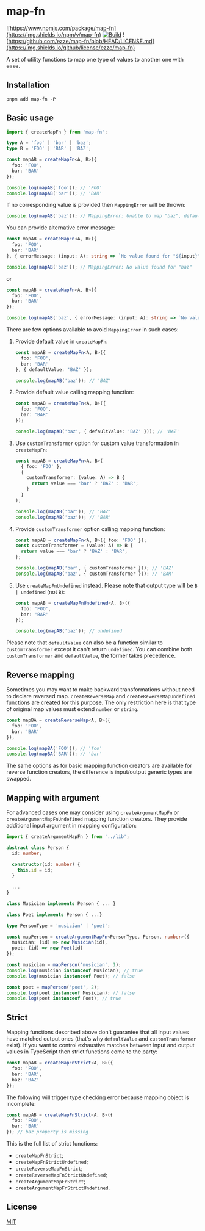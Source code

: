 # map-fn

![https://www.npmjs.com/package/map-fn](https://img.shields.io/npm/v/map-fn)
[![Build](https://github.com/ezze/map-fn/actions/workflows/main.yml/badge.svg)](https://github.com/ezze/map-fn/actions/workflows/main.yml)
![https://github.com/ezze/map-fn/blob/HEAD/LICENSE.md](https://img.shields.io/github/license/ezze/map-fn)

A set of utility functions to map one type of values to another one with ease.

## Installation

```
pnpm add map-fn -P
```

## Basic usage

```typescript
import { createMapFn } from 'map-fn';

type A = 'foo' | 'bar' | 'baz';
type B = 'FOO' | 'BAR' | 'BAZ';

const mapAB = createMapFn<A, B>({
  foo: 'FOO',
  bar: 'BAR'
});

console.log(mapAB('foo')); // 'FOO'
console.log(mapAB('bar')); // 'BAR'
```

If no corresponding value is provided then `MappingError` will be thrown:

```typescript
console.log(mapAB('baz')); // MappingError: Unable to map "baz", default value is not provided
```

You can provide alternative error message:

```typescript
const mapAB = createMapFn<A, B>({
  foo: 'FOO',
  bar: 'BAR'
}, { errorMessage: (input: A): string => `No value found for "${input}"` });

console.log(mapAB('baz')); // MappingError: No value found for "baz" 
```

or

```typescript
const mapAB = createMapFn<A, B>({
  foo: 'FOO',
  bar: 'BAR'
});

console.log(mapAB('baz', { errorMessage: (input: A): string => `No value found for "${input}"` })); // Mapping error: No value found for "baz"
```

There are few options available to avoid `MappingError` in such cases:

1. Provide default value in `createMapFn`:

   ```typescript
   const mapAB = createMapFn<A, B>({
     foo: 'FOO',
     bar: 'BAR'
   }, { defaultValue: 'BAZ' });
   
   console.log(mapAB('baz')); // 'BAZ'
   ```

2. Provide default value calling mapping function:

   ```typescript
   const mapAB = createMapFn<A, B>({
     foo: 'FOO',
     bar: 'BAR'
   });
   
   console.log(mapAB('baz', { defaultValue: 'BAZ' })); // 'BAZ'
   ```
   
3. Use `customTransformer` option for custom value transformation in `createMapFn`:

   ```typescript
   const mapAB = createMapFn<A, B>(
     { foo: 'FOO' },
     {
       customTransformer: (value: A) => B {
         return value === 'bar' ? 'BAZ' : 'BAR';
       }
     }
   );
   
   console.log(mapAB('bar')); // 'BAZ'
   console.log(mapAB('baz')); // 'BAR'
   ```
   
4. Provide `customTransformer` option calling mapping function:

   ```typescript
   const mapAB = createMapFn<A, B>({ foo: 'FOO' });
   const customTransformer = (value: A) => B {
     return value === 'bar' ? 'BAZ' : 'BAR';
   };
   
   console.log(mapAB('bar', { customTransformer })); // 'BAZ'
   console.log(mapAB('baz', { customTransformer })); // 'BAR'
   ```

5. Use `createMapFnUndefined` instead. Please note that output type will be `B | undefined` (not `B`):

   ```typescript
   const mapAB = createMapFnUndefined<A, B>({
     foo: 'FOO',
     bar: 'BAR'
   });
   
   console.log(mapAB('baz')); // undefined
   ```
   
Please note that `defaultValue` can also be a function similar to `customTransformer` except it can't return `undefined`. You can combine both `customTransformer` and `defaultValue`, the former takes precedence.
   
## Reverse mapping

Sometimes you may want to make backward transformations without need to declare reversed map. `createReverseMap` and `createReverseMapUndefined` functions are created for this purpose. The only restriction here is that type of original map values must extend `number` or `string`.

```typescript
const mapBA = createReverseMap<A, B>({
  foo: 'FOO',
  bar: 'BAR'
});

console.log(mapBA('FOO')); // 'foo'
console.log(mapBA('BAR')); // 'bar'
```

The same options as for basic mapping function creators are available for reverse function creators, the difference is input/output generic types are swapped.

## Mapping with argument

For advanced cases one may consider using `createArgumentMapFn` or `createArgumentMapFnUndefined` mapping function creators. They provide additional input argument in mapping configuration:

```typescript
import { createArgumentMapFn } from '../lib';

abstract class Person {
  id: number;

  constructor(id: number) {
    this.id = id;
  }
  
  ...
}

class Musician implements Person { ... }

class Poet implements Person { ...}

type PersonType = 'musician' | 'poet';

const mapPerson = createArgumentMapFn<PersonType, Person, number>({
  musician: (id) => new Musician(id),
  poet: (id) => new Poet(id)
});

const musician = mapPerson('musician', 1);
console.log(musician instanceof Musician); // true
console.log(musician instanceof Poet); // false

const poet = mapPerson('poet', 2);
console.log(poet instanceof Musician); // false
console.log(poet instanceof Poet); // true
```

## Strict

Mapping functions described above don't guarantee that all input values have matched output ones (that's why `defaultValue` and `customTransformer` exist). If you want to control exhaustive matches between input and output values in TypeScript then strict functions come to the party:

```typescript
const mapAB = createMapFnStrict<A, B>({
  foo: 'FOO',
  bar: 'BAR',
  baz: 'BAZ'
});
```

The following will trigger type checking error because mapping object is incomplete:

```typescript
const mapAB = createMapFnStrict<A, B>({
  foo: 'FOO',
  bar: 'BAR'
}); // baz property is missing
```

This is the full list of strict functions:

- `createMapFnStrict`;
- `createMapFnStrictUndefined`;
- `createReverseMapFnStrict`;
- `createReverseMapFnStrictUndefined`;
- `createArgumentMapFnStrict`;
- `createArgumentMapFnStrictUndefined`.

## License

[MIT](LICENSE.md)
